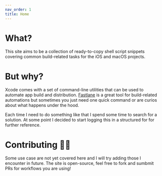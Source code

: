 ```yaml
---
nav_order: 1
title: Home
---
```


# What?

This site aims to be a collection of ready-to-copy shell script snippets covering common build-related tasks
for the iOS and macOS projects.

# But why?

Xcode comes with a set of command-line utilities that can be used to automate app build and distribution.
[Fastlane](https://fastlane.tools/) is a great tool for build-related automations but sometimes you just need
one quick command or are curios about what happens under the hood.

Each time I need to do something like that I spend some time to search for a solution.
At some point I decided to start logging this in a structured for for further reference.

# Contributing 🧑‍💻

Some use case are not yet covered here and I will try adding those I encounter in future.
The site is open-source, feel free to fork and sumbmit PRs for workflows you are using!